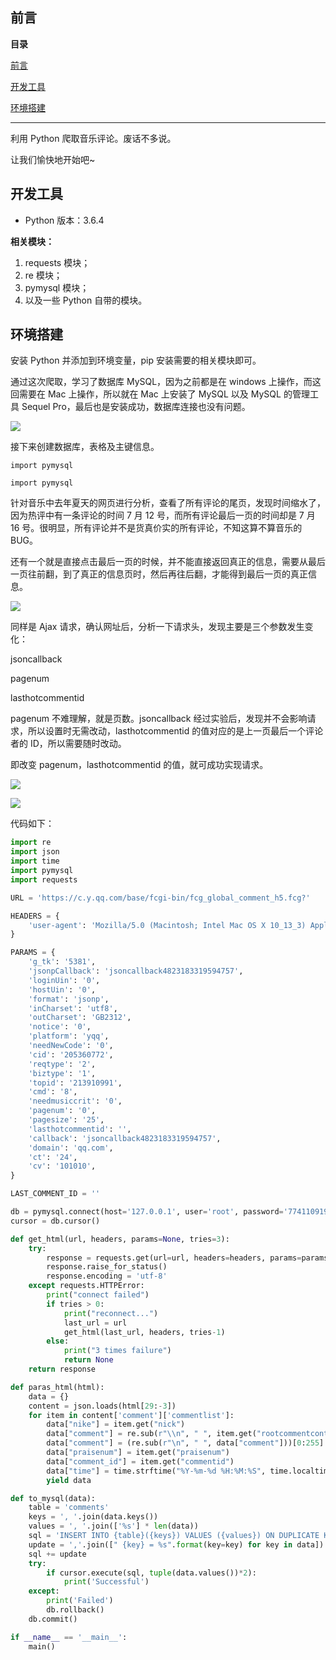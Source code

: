 ## 前言

**目录**

[前言](#%E5%89%8D%E8%A8%80)

[开发工具](#%E5%BC%80%E5%8F%91%E5%B7%A5%E5%85%B7)

[环境搭建](#%E7%8E%AF%E5%A2%83%E6%90%AD%E5%BB%BA)

---

利用 Python 爬取音乐评论。废话不多说。

让我们愉快地开始吧\~

## 开发工具

- Python 版本：3.6.4

**相关模块：**

1.  requests 模块；
2.  re 模块；
3.  pymysql 模块；
4.  以及一些 Python 自带的模块。

## 环境搭建

安装 Python 并添加到环境变量，pip 安装需要的相关模块即可。

通过这次爬取，学习了数据库 MySQL，因为之前都是在 windows 上操作，而这回需要在 Mac 上操作，所以就在 Mac 上安装了 MySQL 以及 MySQL 的管理工具 Sequel Pro，最后也是安装成功，数据库连接也没有问题。

![](https://img-blog.csdnimg.cn/img_convert/7bf72d58c6d177f076439a36f41fb4b2.jpeg)

接下来创建数据库，表格及主键信息。

```
import pymysql
```

```
import pymysql
```

针对音乐中去年夏天的网页进行分析，查看了所有评论的尾页，发现时间缩水了，因为热评中有一条评论的时间 7 月 12 号，而所有评论最后一页的时间却是 7 月 16 号。很明显，所有评论并不是货真价实的所有评论，不知这算不算音乐的 BUG。

还有一个就是直接点击最后一页的时候，并不能直接返回真正的信息，需要从最后一页往前翻，到了真正的信息页时，然后再往后翻，才能得到最后一页的真正信息。

![](https://img-blog.csdnimg.cn/img_convert/b53ccfad16888a818cefe9f1b396e301.jpeg)

同样是 Ajax 请求，确认网址后，分析一下请求头，发现主要是三个参数发生变化：

jsoncallback

pagenum

lasthotcommentid

pagenum 不难理解，就是页数。jsoncallback 经过实验后，发现并不会影响请求，所以设置时无需改动，lasthotcommentid 的值对应的是上一页最后一个评论者的 ID，所以需要随时改动。

即改变 pagenum，lasthotcommentid 的值，就可成功实现请求。

![](https://img-blog.csdnimg.cn/img_convert/439d71bcda00ecf51347c4511bb8f6bc.jpeg)

![](https://img-blog.csdnimg.cn/img_convert/bc1e0c01773410e71e0175fada8ceb2a.jpeg)

代码如下：

```python
import re
import json
import time
import pymysql
import requests

URL = 'https://c.y.qq.com/base/fcgi-bin/fcg_global_comment_h5.fcg?'

HEADERS = {
    'user-agent': 'Mozilla/5.0 (Macintosh; Intel Mac OS X 10_13_3) AppleWebKit/537.36 (KHTML, like Gecko) Chrome/69.0.3497.100 Safari/537.36'
}

PARAMS = {
    'g_tk': '5381',
    'jsonpCallback': 'jsoncallback4823183319594757',
    'loginUin': '0',
    'hostUin': '0',
    'format': 'jsonp',
    'inCharset': 'utf8',
    'outCharset': 'GB2312',
    'notice': '0',
    'platform': 'yqq',
    'needNewCode': '0',
    'cid': '205360772',
    'reqtype': '2',
    'biztype': '1',
    'topid': '213910991',
    'cmd': '8',
    'needmusiccrit': '0',
    'pagenum': '0',
    'pagesize': '25',
    'lasthotcommentid': '',
    'callback': 'jsoncallback4823183319594757',
    'domain': 'qq.com',
    'ct': '24',
    'cv': '101010',
}

LAST_COMMENT_ID = ''

db = pymysql.connect(host='127.0.0.1', user='root', password='774110919', port=3306,  db='QQ_Music', charset='utf8mb4')
cursor = db.cursor()

def get_html(url, headers, params=None, tries=3):
    try:
        response = requests.get(url=url, headers=headers, params=params)
        response.raise_for_status()
        response.encoding = 'utf-8'
    except requests.HTTPError:
        print("connect failed")
        if tries > 0:
            print("reconnect...")
            last_url = url
            get_html(last_url, headers, tries-1)
        else:
            print("3 times failure")
            return None
    return response

def paras_html(html):
    data = {}
    content = json.loads(html[29:-3])
    for item in content['comment']['commentlist']:
        data["nike"] = item.get("nick")
        data["comment"] = re.sub(r"\\n", " ", item.get("rootcommentcontent"))
        data["comment"] = (re.sub(r"\n", " ", data["comment"]))[0:255]
        data["praisenum"] = item.get("praisenum")
        data["comment_id"] = item.get("commentid")
        data["time"] = time.strftime("%Y-%m-%d %H:%M:%S", time.localtime(int(item.get("time"))))
        yield data

def to_mysql(data):
    table = 'comments'
    keys = ', '.join(data.keys())
    values = ', '.join(['%s'] * len(data))
    sql = 'INSERT INTO {table}({keys}) VALUES ({values}) ON DUPLICATE KEY UPDATE'.format(table=table, keys=keys, values=values)
    update = ','.join([" {key} = %s".format(key=key) for key in data])
    sql += update
    try:
        if cursor.execute(sql, tuple(data.values())*2):
            print('Successful')
    except:
        print('Failed')
        db.rollback()
    db.commit()

if __name__ == '__main__':
    main()
```